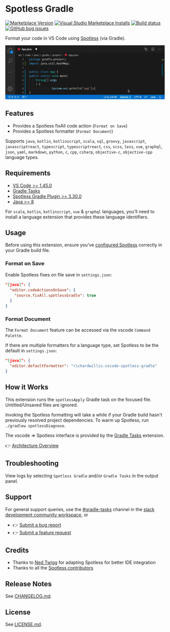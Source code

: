 # Spotless Gradle

[![Marketplace Version](https://vsmarketplacebadge.apphb.com/version-short/richardwillis.vscode-spotless-gradle.svg)](https://marketplace.visualstudio.com/items?itemName=richardwillis.vscode-spotless-gradle)
[![Visual Studio Marketplace Installs](https://img.shields.io/visual-studio-marketplace/i/richardwillis.vscode-spotless-gradle)](https://marketplace.visualstudio.com/items?itemName=richardwillis.vscode-spotless-gradle)
[![Build status](https://img.shields.io/github/workflow/status/badsyntax/vscode-spotless-gradle/Build%20&%20Publish)](https://github.com/badsyntax/vscode-spotless-gradle/actions?query=workflow%3A"Build+%26+Publish")
[![GitHub bug issues](https://img.shields.io/github/issues/badsyntax/vscode-spotless-gradle/bug?label=bug%20reports)](https://github.com/badsyntax/vscode-spotless-gradle/issues?q=is%3Aissue+is%3Aopen+label%3Abug)

Format your code in VS Code using [Spotless](https://github.com/diffplug/spotless) (via Gradle).

![Spotless Gradle Screencast](images/spotless-gradle-screencast.gif)

## Features

- Provides a Spotless fixAll code action (`Format on Save`)
- Provides a Spotless formatter (`Format Document`)

Supports `java`, `kotlin`, `kotlinscript`, `scala`, `sql`, `groovy`, `javascript`, `javascriptreact`, `typescript`, `typescriptreact`, `css`, `scss`, `less`, `vue`, `graphql`, `json`, `yaml`, `markdown`, `python`, `c`, `cpp`, `csharp`, `objective-c`, `objective-cpp` language types.

## Requirements

- [VS Code >= 1.45.0](https://code.visualstudio.com/download)
- [Gradle Tasks](https://marketplace.visualstudio.com/items?itemName=richardwillis.vscode-gradle)
- [Spotless Gradle Plugin >= 3.30.0](https://github.com/diffplug/spotless/tree/master/plugin-gradle)
- [Java >= 8](https://adoptopenjdk.net/)

For `scala`, `kotlin`, `kotlinscript`, `vue` & `graphql` languages, you'll need to install a language extension that provides these language identifiers.

## Usage

Before using this extension, ensure you've [configured Spotless](https://github.com/diffplug/spotless/tree/master/plugin-gradle) correctly in your Gradle build file.

### Format on Save

Enable Spotless fixes on file save in `settings.json`:

```json
"[java]": {
  "editor.codeActionsOnSave": {
    "source.fixAll.spotlessGradle": true
  }
}
```

### Format Document

The `Format Document` feature can be accessed via the vscode `Command Palette`.

If there are multiple formatters for a language type, set Spotless to be the default in `settings.json`:

```json
"[java]": {
  "editor.defaultFormatter": "richardwillis.vscode-spotless-gradle"
}
```

## How it Works

This extension runs the `spotlessApply` Gradle task on the focused file. Untitled/Unsaved files are ignored.

Invoking the Spotless formatting will take a while if your Gradle build hasn't previously resolved project dependencies. To warm up Spotless, run `./gradlew spotlessDiagnose`.

The vscode => Spotless interface is provided by the [Gradle Tasks](https://marketplace.visualstudio.com/items?itemName=richardwillis.vscode-gradle) extension.

👉 [Architecture Overview](./ARCHITECTURE.md)

## Troubleshooting

View logs by selecting `Spotless Gradle` and/or `Gradle Tasks` in the output panel.

## Support

For general support queries, use the [#gradle-tasks](https://vscode-dev-community.slack.com/archives/C011NUFTHLM) channel in the [slack development community workspace](https://aka.ms/vscode-dev-community), or

- 👉 [Submit a bug report](https://github.com/badsyntax/vscode-spotless-gradle/issues/new?assignees=badsyntax&labels=bug&template=bug_report.md&title=)
- 👉 [Submit a feature request](https://github.com/badsyntax/vscode-spotless-gradle/issues/new?assignees=badsyntax&labels=enhancement&template=feature_request.md&title=)

## Credits

- Thanks to [Ned Twigg](https://github.com/nedtwigg) for adapting Spotless for better IDE integration
- Thanks to all the [Spotless contributors](https://github.com/diffplug/spotless#acknowledgements)

## Release Notes

See [CHANGELOG.md](./CHANGELOG.md).

## License

See [LICENSE.md](./LICENSE.md).
